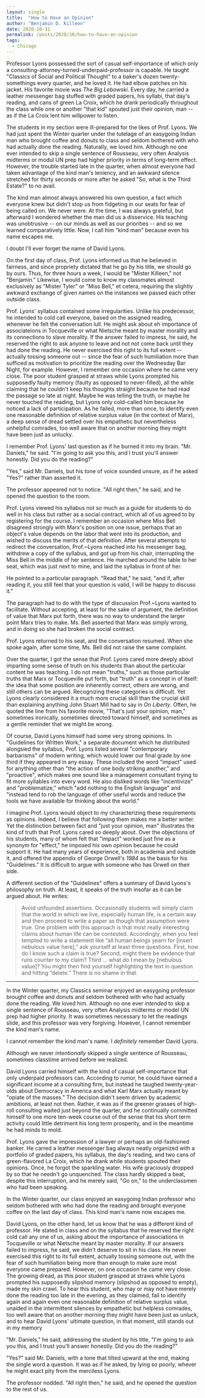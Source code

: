 ```yaml
---
layout: single
title:  "How to Have an Opinion"
author: "Benjamin D. Killeen"
date: 2020-10-31
permalink: /posts/2020/10/how-to-have-an-opinion
tags:
  - Chicago
---
```


<!-- Prof. Lyons used to be a consulting attorney. Now he taught "Classics of Social and Political -->
<!-- Thought" to a baker's dozen twenty-somethings. -->

Professor Lyons possessed the sort of casual self-importance of which only a
consulting-attorney-turned-underpaid-professor is capable. He taught "Classics of Social and
Political Thought" to a baker's dozen twenty-somethings every quarter, and he loved it. He had
elbow patches on his jacket. His favorite movie was *The Big Lebowski*. Every day, he carried a
leather messenger bag stuffed with graded papers, his syllabi, that day's reading, and cans of
green La Croix, which he drank periodically throughout the class while one or another "that kid"
spouted just their opinion, man -- as if the La Croix lent him willpower to listen.

The students in my section were ill-prepared for the likes of Prof. Lyons. We had just spent the
Winter quarter under the tutelage of an easygoing Indian man who brought coffee and donuts to class
and seldom bothered with who had actually done the reading. Naturally, we loved him. Although no
one ever intended to skip a single sentence of Rousseau, very often Analysis midterms or modul UN
prep had higher priority in terms of long-term effect. However, the trouble started late in the
quarter, when almost everyone had taken advantage of the kind man's leniency, and an awkward
silence stretched for thirty seconds or more after he asked "So, what is the Third Estate?" to no
avail.

<!-- It was sometimes necessary to skim Hobbes' -->
<!-- *Leviathan* in the twenty minutes left for breakfast, downing several cups of coffee after turning -->
<!-- in a programming assignment at two o'clock that morning, and pray that someone else could make up -->
<!-- the dearth of conversation. This worked well enough, once or twice. -->

The kind man almost always answered his own question, a fact which everyone knew but didn't stop us
from fidgeting in our seats for fear of being called on. We never were. At the time, I was always
grateful, but afterward I wondered whether the man did us a disservice. His teaching was
unobtrusive -- on our minds as well as our priorities -- and so we learned comparatively
little. Now, I call him "kind man" because even his name escapes me.

I doubt I'll ever forget the name of David Lyons.

On the first day of class, Prof. Lyons informed us that he believed in fairness, and since
propriety dictated that he go by his title, we should go by ours. Thus, for three hours a week, I
would be "Mister Killeen," not "Benjamin." Likewise, I would come to know my classmates almost
exclusively as "Mister Tyler" or "Miss Bell," et cetera, requiring the slightly awkward
exchange of given names on the instances we passed each other outside class.

Prof. Lyons' syllabus contained some irregularities. Unlike his predecessor, he intended to cold
call everyone, based on the assigned reading, whenever he felt the conversation lull. He might ask
about eh importance of associateions in Tocqueville or what Nietsche meant by master morality and
its connections to slave morality. If the answer failed to impress, he said, he reserved the right
to ask anyone to leave and not not come back until they had done the reading. He never exercised
this right to its full extent -- actually tossing someone out -- since the fear of such humiliation
more than sufficed as motivation to prioritize the reading over the Wednesday Bar Night, for
example. However, I remember one occasion where he came very close. The poor student grasped at
straws while Lyons prompted his supposedly faulty memory (faulty as opposed to never-filled), all
the while claiming that he couldn't keep his thoughts straight because he had read the passage so
late at night. Maybe he was telling the truth, or maybe he never touched the reading, but Lyons
only cold-called him because he noticed a lack of participation. As he failed, more than once, to
identify even one reasonable definition of relative surplus value (in the context of Marx), a deep
sense of dread settled over his empathetic but nevertheless unhelpful comrades, too well aware that
on another morning they might have been just as unlucky.

I remember Prof. Lyons' last question as if he burned it into my brain. "Mr. Daniels," he said. "I'm
going to ask you this, and I trust you'll answer honestly. Did you do the reading?"

"Yes," said Mr. Daniels, but his tone of voice sounded unsure, as if he asked "Yes?" rather than
asserted it.

The professor appeared not to notice. "All right then," he said, and he opened the question to the
room.

Prof. Lyons viewed his syllabus not so much as a guide for students to do well in his class but
rather as a social contract, which all of us agreed to by registering for the course. I remember an
occasion where Miss Bell disagreed strongly with Marx's position on one issue, perhaps that an
object's value depends on the labor that went into its production, and wished to discuss the merits
of that definition. After several attempts to redirect the conversation, Prof.~Lyons reached into
his messenger bag, withdrew a copy of the syllabus, and got up from his chair, interrupting the
Miss Bell in the middle of her sentence. He marched around the table to her seat, which was just
next to mine, and laid the syllabus in front of her.

He pointed to a particular paragraph. "Read that," he said, "and if, after reading it, you still
feel that your question is valid, I will be happy to discuss it."

The paragraph had to do with the type of discussion Prof.~Lyons wanted to facilitate. Without
accepting, at least for the sake of argument, the definition of value that Marx put forth, there
was no way to understand the larger point Marx tries to make. Ms. Bell asserted that Marx was
simply wrong, and in doing so she had broken the social contract.

Prof. Lyons returned to his seat, and the conversation resumed. When she spoke again, after some
time, Ms. Bell did not raise the same complaint.

Over the quarter, I got the sense that Prof. Lyons cared more deeply about imparting some sense of
truth on his students than about the particular content he was teaching. I do not mean "truths,"
such as those particular truths that Marx or Tocqueville put forth, but "truth" as a concept in of
itself: the idea that some position are inherently correct, others are wrong, and still others can
be argued. Recognizing these categories is difficult. Yet Lyons clearly considered it a much more
crucial skill than the crucial skill than explaining anything John Stuart Mill had to say in *On
Liberty*. Often, he quoted the line from his favorite movie, "That's just your opinion, man,"
sometimes ironically, sometimes directed toward himself, and sometimes as a gentle reminder that we
might be wrong.

Of course, David Lyons himself had some very strong opinions. In "Guidelines for Written Work," a
separate document which he distributed alongsied the syllabus, Prof. Lyons listed several
"contemporary barbarisms" of modern writing, which would lower our final grade by one third if they
appeared in any essay. These included the word "impact" used for anything other than "the action
of one body striking another," and "proactive", which makes one sound like a management consultant
trying to fit more syllables into every word. He also disliked words like "incentivize" and
"problematize," which "add nothing to the English language" and "instead tend to rob the language
of other useful words and reduce the tools we have available for thinking about the world."

I imagine Prof. Lyons would object to my characterizing these requirements as opinions. Indeed, I
believe that following them makes me a better writer. Yet the distinction between fact and "just
your opinion, man" illustrates the kind of truth that Prof. Lyons cared so deeply about. Over the
objections of his students, many of whom felt that "impact" worked just fine as a synonym for
"effect," he imposed his own opinion because he could support it. He had many years of experience,
both in academia and outside it, and offered the appendix of George Orwell's *1984* as the basis
for his "Guidelines." It is difficult to argue with someone who has Orwell on their side.

A different section of the "Guidelines" offers a summary of David Lyons's philosophy on truth. At
least, it speaks of the truth insofar as it can be argued about. He writes:

> Avoid unfounded assertions. Occasionally students will simply claim that the world in which we
> live, especially human life, is a certain way and then proceed to write a paper as though that
> assumption were true.  One problem with this approach is that most really interesting claims
> about human life can be contested.  Accordingly, when you feel tempted to write a statement like
> “all human beings yearn for [insert nebulous value here],” ask yourself at least three
> questions. First, how do I know such a claim is true? Second, might there be evidence that runs
> counter to my claim?  Third ... what do I mean by [nebulous value]? You might then find yourself
> highlighting the text in question and hitting “delete.” There is no shame in that.








-------------------------------------------------------------------------------

In the Winter quarter, my Classics seminar enjoyed an easygoing professor brought coffee and donuts
and seldom bothered with who had actually done the reading. We loved him. Although no one ever
*intended* to skip a single sentence of Rousseau, very often Analysis midterms or model UN prep had
higher priority. It was sometimes necessary to let the readings slide, and this professor was very
forgiving. However, I cannot remember the kind man's name.

I cannot remember the kind man's name. I *definitely* remember David Lyons.

Although we never *intentionally* skipped a single sentence of Rousseau,
sometimes classtime arrived before we realized.

David Lyons carried himself with the kind of casual self-importance that only underpaid professors
can. According to rumor, he could have earned a significant income at a consulting firm, but
instead he taughed twenty-year-olds about Democracy in America and what Karl Marx actually meant by
"opiate of the masses." The decision didn't seem driven by academic ambitions, at least not
then. Rather, it was as if the greener grasses of high-roll consulting waited just beyond the
quarter, and he continually committed himself to one more ten-week course out of the sense that his
short term activity could little detriment his long term prosperity, and in the meantime he had
minds to mold.

Prof. Lyons gave the impression of a lawyer or perhaps an old-fashioned banker. He carred a leather
messenger bag always neatly organized with a portfolio of graded papers, his syllabus, the day's
reading, and two cans of green-flavored La Croix, which he drank while students spouted their
opinions. Once, he forgot the sparkling water. His wife graciously dropped by so that he needn't go
unquenched. The class hardly skipped a beat, despite this interruption, and he merely said, "Go
on," to the underclassmen who had been speaking.

In the Winter quarter, our class enjoyed an easygoing Indian professor who seldom bothered with who
had done the reading and brought everyone coffee on the last day of class. This kind man's name now
escapes me.

David Lyons, on the other hand, let us know that he was a different kind of professor. He stated in
class and on the syllabus that he reserved the right cold call any one of us, asking about the
importance of associations in Tocqueville or what Nietsche meant by master morality. If our answers
failed to impress, he said, we didn't deserve to sit in his class. He never exercised this right to
its full extent, actually tossing someone out, with the fear of such humiliation being more than
enough to make sure most everyone came prepared. However, on one occasion he came very close. The
growing dread, as this poor student grasped at straws while Lyons prompted his supposedly slipshod
memory (slipshod as opposed to empty), made my skin crawl. To hear this student, who may or may not
have merely done the reading too late in the evening, as they claimed, fail to identify again and
again even one reasonable definition of relative surplus value, unaided in the intermittent
silences by empathetic but helpless comrades, too well aware that on another morning they might
have been just as unluck, and to hear David Lyons' ultimate question, in that moment, still stands
out in my memory

"Mr. Daniels," he said, addressing the student by his title, "I'm going to ask you this, and I
trust you'll answer honestly. Did you do the reading?"

"Yes?" said Mr. Daniels, with a tone that tilted upward at the end, making the single word a
question. It was as if he asked, by lying so poorly, whever he might exact pity from the merciless
Lyons.

The professor nodded. "All right then," he said, and he opened the question to the rest of us.

